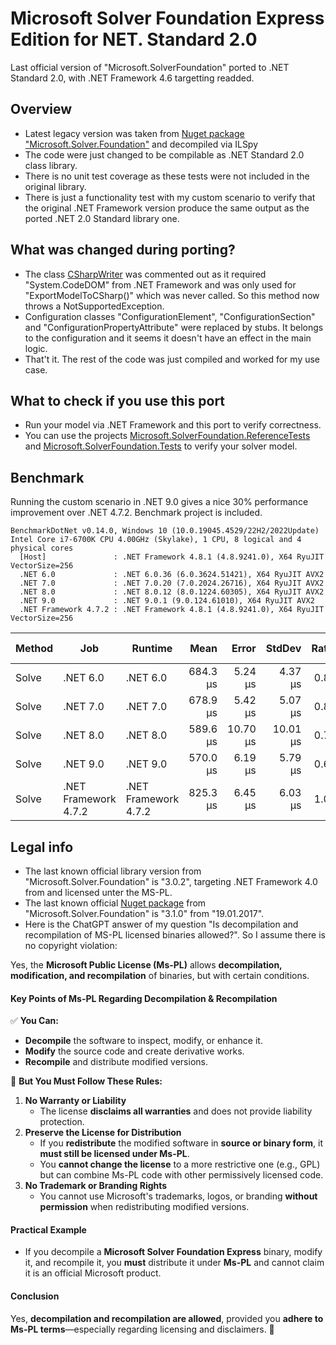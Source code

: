 # Microsoft Solver Foundation Express Edition for NET. Standard 2.0
Last official version of "Microsoft.SolverFoundation" ported to .NET Standard 2.0, with .NET Framework 4.6 targetting readded.

## Overview
- Latest legacy version was taken from [Nuget package "Microsoft.Solver.Foundation"](https://www.nuget.org/packages/Microsoft.Solver.Foundation)  and decompiled via ILSpy
- The code were just changed to be compilable as .NET Standard 2.0 class library.
- There is no unit test coverage as these tests were not included in the original library.
- There is just a functionality test with my custom scenario to verify that the original .NET Framework version produce the same output as the ported .NET 2.0 Standard library one.

## What was changed during porting?
- The class [CSharpWriter](https://github.com/Ralf1108/MicrosoftSolverFoundationReloaded/blob/main/src/Microsoft.SolverFoundation/Services/CSharpWriter.cs) was commented out as it required "System.CodeDOM" from .NET Framework and was only used for "ExportModelToCSharp()" which was never called. So this method now throws a NotSupportedException.
- Configuration classes "ConfigurationElement", "ConfigurationSection" and "ConfigurationPropertyAttribute" were replaced by stubs. It belongs to the configuration and it seems it doesn't have an effect in the main logic.
- That't it. The rest of the code was just compiled and worked for my use case.

## What to check if you use this port
- Run your model via .NET Framework and this port to verify correctness.
- You can use the projects [Microsoft.SolverFoundation.ReferenceTests](https://github.com/Ralf1108/MicrosoftSolverFoundationReloaded/tree/main/src/Microsoft.SolverFoundation.ReferenceTests) and [Microsoft.SolverFoundation.Tests](https://github.com/Ralf1108/MicrosoftSolverFoundationReloaded/tree/main/src/Microsoft.SolverFoundation.Tests) to verify your solver model.

## Benchmark
Running the custom scenario in .NET 9.0 gives a nice 30% performance improvement over .NET 4.7.2. Benchmark project is included.
```
BenchmarkDotNet v0.14.0, Windows 10 (10.0.19045.4529/22H2/2022Update)
Intel Core i7-6700K CPU 4.00GHz (Skylake), 1 CPU, 8 logical and 4 physical cores
  [Host]               : .NET Framework 4.8.1 (4.8.9241.0), X64 RyuJIT VectorSize=256
  .NET 6.0             : .NET 6.0.36 (6.0.3624.51421), X64 RyuJIT AVX2
  .NET 7.0             : .NET 7.0.20 (7.0.2024.26716), X64 RyuJIT AVX2
  .NET 8.0             : .NET 8.0.12 (8.0.1224.60305), X64 RyuJIT AVX2
  .NET 9.0             : .NET 9.0.1 (9.0.124.61010), X64 RyuJIT AVX2
  .NET Framework 4.7.2 : .NET Framework 4.8.1 (4.8.9241.0), X64 RyuJIT VectorSize=256
```
| Method | Job                  | Runtime              | Mean     | Error    | StdDev   | Ratio | Gen0    | Gen1    | Allocated | Alloc Ratio |
|------- |--------------------- |--------------------- |---------:|---------:|---------:|------:|--------:|--------:|----------:|------------:|
| Solve  | .NET 6.0             | .NET 6.0             | 684.3 μs |  5.24 μs |  4.37 μs |  0.83 | 52.7344 | 25.3906 | 305.87 KB |        0.99 |
| Solve  | .NET 7.0             | .NET 7.0             | 678.9 μs |  5.42 μs |  5.07 μs |  0.82 | 49.8047 | 48.8281 | 305.84 KB |        0.99 |
| Solve  | .NET 8.0             | .NET 8.0             | 589.6 μs | 10.70 μs | 10.01 μs |  0.71 | 54.6875 | 31.2500 |  305.4 KB |        0.99 |
| Solve  | .NET 9.0             | .NET 9.0             | 570.0 μs |  6.19 μs |  5.79 μs |  0.69 | 55.6641 | 40.0391 | 305.26 KB |        0.99 |
| Solve  | .NET Framework 4.7.2 | .NET Framework 4.7.2 | 825.3 μs |  6.45 μs |  6.03 μs |  1.00 | 58.5938 | 28.3203 |  309.1 KB |        1.00 |


## Legal info
- The last known official library version from "Microsoft.Solver.Foundation" is "3.0.2", targeting .NET Framework 4.0 from and licensed unter the MS-PL.
- The last known official [Nuget package](https://www.nuget.org/packages/Microsoft.Solver.Foundation) from "Microsoft.Solver.Foundation" is "3.1.0" from "19.01.2017".
- Here is the ChatGPT answer of my question "Is decompilation and recompilation of MS-PL licensed binaries allowed?". So I assume there is no copyright violation:

Yes, the **Microsoft Public License (Ms-PL)** allows **decompilation, modification, and recompilation** of binaries, but with certain conditions.

#### **Key Points of Ms-PL Regarding Decompilation & Recompilation**
✅ **You Can:**
-   **Decompile** the software to inspect, modify, or enhance it.
-   **Modify** the source code and create derivative works.
-   **Recompile** and distribute modified versions.
 
🚫 **But You Must Follow These Rules:**
1.  **No Warranty or Liability**    
    -   The license **disclaims all warranties** and does not provide liability protection.
2.  **Preserve the License for Distribution**    
    -   If you **redistribute** the modified software in **source or binary form**, it **must still be licensed under Ms-PL**.
    -   You **cannot change the license** to a more restrictive one (e.g., GPL) but can combine Ms-PL code with other permissively licensed code.
3.  **No Trademark or Branding Rights**    
    -   You cannot use Microsoft's trademarks, logos, or branding **without permission** when redistributing modified versions.
#### **Practical Example**
-   If you decompile a **Microsoft Solver Foundation Express** binary, modify it, and recompile it, you **must** distribute it under **Ms-PL** and cannot claim it is an official Microsoft product.
#### **Conclusion**
Yes, **decompilation and recompilation are allowed**, provided you **adhere to Ms-PL terms**—especially regarding licensing and disclaimers. 🚀
